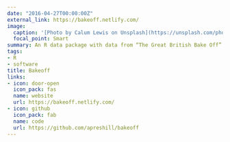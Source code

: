 ```yaml
---
date: "2016-04-27T00:00:00Z"
external_link: https://bakeoff.netlify.com/
image:
  caption: '[Photo by Calum Lewis on Unsplash](https://unsplash.com/photos/rkT_TG5NKF8)'
  focal_point: Smart
summary: An R data package with data from “The Great British Bake Off”
tags:
- R
- software
title: Bakeoff
links:
- icon: door-open
  icon_pack: fas
  name: website
  url: https://bakeoff.netlify.com/
- icon: github
  icon_pack: fab
  name: code
  url: https://github.com/apreshill/bakeoff
---
```

 
